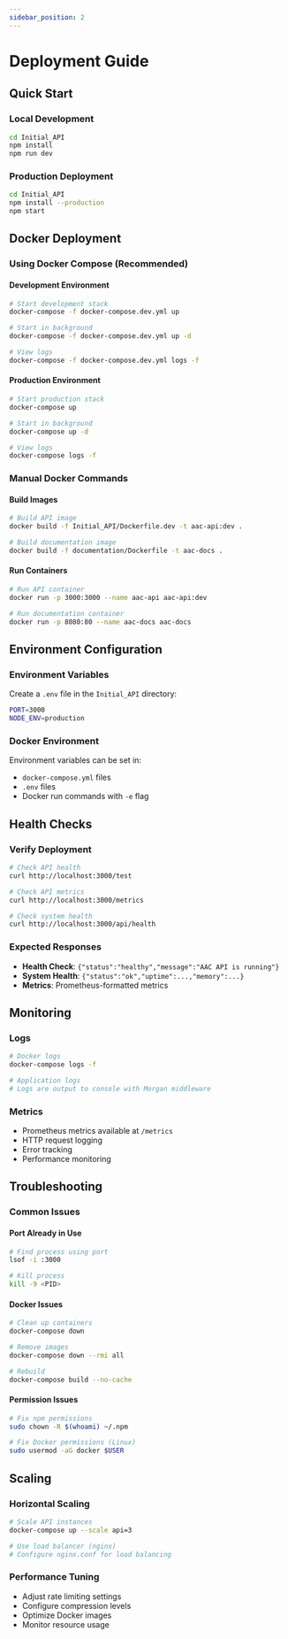 ```yaml
---
sidebar_position: 2
---
```


# Deployment Guide

## Quick Start

### Local Development
```bash
cd Initial_API
npm install
npm run dev
```

### Production Deployment
```bash
cd Initial_API
npm install --production
npm start
```

## Docker Deployment

### Using Docker Compose (Recommended)

#### Development Environment
```bash
# Start development stack
docker-compose -f docker-compose.dev.yml up

# Start in background
docker-compose -f docker-compose.dev.yml up -d

# View logs
docker-compose -f docker-compose.dev.yml logs -f
```

#### Production Environment
```bash
# Start production stack
docker-compose up

# Start in background
docker-compose up -d

# View logs
docker-compose logs -f
```

### Manual Docker Commands

#### Build Images
```bash
# Build API image
docker build -f Initial_API/Dockerfile.dev -t aac-api:dev .

# Build documentation image
docker build -f documentation/Dockerfile -t aac-docs .
```

#### Run Containers
```bash
# Run API container
docker run -p 3000:3000 --name aac-api aac-api:dev

# Run documentation container
docker run -p 8080:80 --name aac-docs aac-docs
```

## Environment Configuration

### Environment Variables
Create a `.env` file in the `Initial_API` directory:
```bash
PORT=3000
NODE_ENV=production
```

### Docker Environment
Environment variables can be set in:
- `docker-compose.yml` files
- `.env` files
- Docker run commands with `-e` flag

## Health Checks

### Verify Deployment
```bash
# Check API health
curl http://localhost:3000/test

# Check API metrics
curl http://localhost:3000/metrics

# Check system health
curl http://localhost:3000/api/health
```

### Expected Responses
- **Health Check**: `{"status":"healthy","message":"AAC API is running"}`
- **System Health**: `{"status":"ok","uptime":...,"memory":...}`
- **Metrics**: Prometheus-formatted metrics

## Monitoring

### Logs
```bash
# Docker logs
docker-compose logs -f

# Application logs
# Logs are output to console with Morgan middleware
```

### Metrics
- Prometheus metrics available at `/metrics`
- HTTP request logging
- Error tracking
- Performance monitoring

## Troubleshooting

### Common Issues

#### Port Already in Use
```bash
# Find process using port
lsof -i :3000

# Kill process
kill -9 <PID>
```

#### Docker Issues
```bash
# Clean up containers
docker-compose down

# Remove images
docker-compose down --rmi all

# Rebuild
docker-compose build --no-cache
```

#### Permission Issues
```bash
# Fix npm permissions
sudo chown -R $(whoami) ~/.npm

# Fix Docker permissions (Linux)
sudo usermod -aG docker $USER
```

## Scaling

### Horizontal Scaling
```bash
# Scale API instances
docker-compose up --scale api=3

# Use load balancer (nginx)
# Configure nginx.conf for load balancing
```

### Performance Tuning
- Adjust rate limiting settings
- Configure compression levels
- Optimize Docker images
- Monitor resource usage
